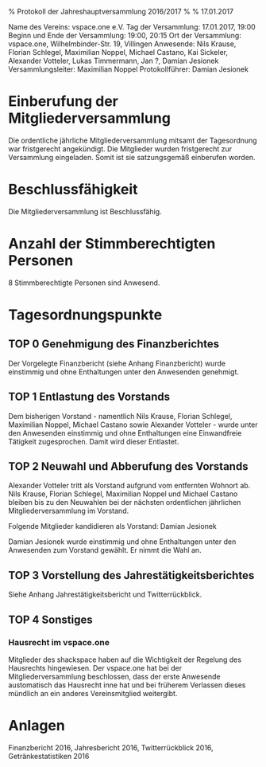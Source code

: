 % Protokoll der Jahreshauptversammlung 2016/2017
% 
% 17.01.2017

Name des Vereins: vspace.one e.V.
Tag der Versammlung: 17.01.2017, 19:00
Beginn und Ende der Versammlung: 19:00, 20:15
Ort der Versammlung: vspace.one, Wilhelmbinder-Str. 19, Villingen
Anwesende: Nils Krause, Florian Schlegel, Maximilian Noppel, Michael Castano, Kai Sickeler, Alexander Votteler, Lukas Timmermann, Jan ?, Damian Jesionek
Versammlungsleiter: Maximilian Noppel
Protokollführer: Damian Jesionek

# Einberufung der Mitgliederversammlung
Die ordentliche jährliche Mitgliederversammlung mitsamt der Tagesordnung war fristgerecht angekündigt. Die Mitglieder 
wurden fristgerecht zur Versammlung eingeladen. Somit ist sie satzungsgemäß einberufen worden.

# Beschlussfähigkeit
Die Mitgliederversammlung ist Beschlussfähig.

# Anzahl der Stimmberechtigten Personen
8 Stimmberechtigte Personen sind Anwesend.

# Tagesordnungspunkte

## TOP 0 Genehmigung des Finanzberichtes
Der Vorgelegte Finanzbericht (siehe Anhang Finanzbericht) wurde einstimmig und ohne Enthaltungen unter den Anwesenden genehmigt.

## TOP 1 Entlastung des Vorstands
Dem bisherigen Vorstand - namentlich Nils Krause, Florian Schlegel, Maximilian Noppel, Michael Castano sowie Alexander Votteler - 
wurde unter den Anwesenden einstimmig und ohne Enthaltungen eine Einwandfreie Tätigkeit zugesprochen. Damit wird dieser Entlastet.

## TOP 2 Neuwahl und Abberufung des Vorstands
Alexander Votteler tritt als Vorstand aufgrund vom entfernten Wohnort ab. Nils Krause, Florian Schlegel, Maximilian Noppel und Michael Castano
bleiben bis zu den Neuwahlen bei der nächsten ordentlichen jährlichen Mitgliederversammlung im Vorstand.

Folgende Mitglieder kandidieren als Vorstand:
Damian Jesionek

Damian Jesionek wurde einstimmig und ohne Enthaltungen unter den Anwesenden zum Vorstand gewählt. Er nimmt die Wahl an.

## TOP 3 Vorstellung des Jahrestätigkeitsberichtes
Siehe Anhang Jahrestätigkeitsbericht und Twitterrückblick. 

## TOP 4 Sonstiges
### Hausrecht im vspace.one
Mitglieder des shackspace haben auf die Wichtigkeit der Regelung des Hausrechts hingewiesen. Der vspace.one hat bei der Mitgliederversammlung 
beschlossen, dass der erste Anwesende austomatisch das Hausrecht inne hat und bei früherem Verlassen dieses mündlich an ein anderes
Vereinsmitglied weitergibt.

# Anlagen
Finanzbericht 2016, Jahresbericht 2016, Twitterrückblick 2016, Getränkestatistiken 2016
